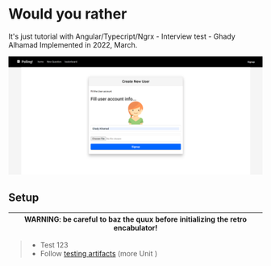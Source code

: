 <h1>Would you rather</h1> 
 
It's just tutorial with Angular/Typecript/Ngrx - Interview test - Ghady Alhamad
Implemented in 2022, March.

![Wouldyourather](https://raw.githubusercontent.com/GhadyAlhamad/wouldyourather/main/src/assets/screenshots/1.PNG)

## Setup
| WARNING: be careful to baz the quux before initializing the retro encabulator! | 
| --- |

> - Test 123
 > - Follow  [testing artifacts](http://2.bp.blogspot.com) (more Unit )
